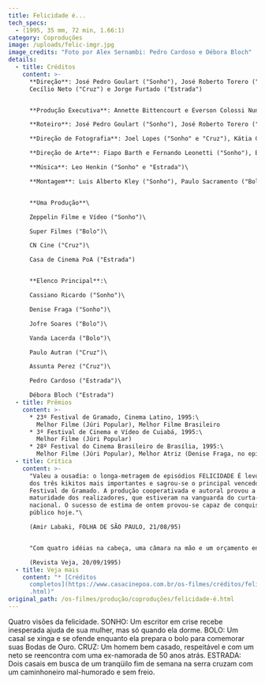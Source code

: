 ```yaml
---
title: Felicidade é...
tech_specs:
  - (1995, 35 mm, 72 min, 1.66:1)
category: Coproduções
image: /uploads/felic-imgr.jpg
image_credits: "Foto por Alex Sernambi: Pedro Cardoso e Débora Bloch"
details:
  - title: Créditos
    content: >-
      **Direção**: José Pedro Goulart ("Sonho"), José Roberto Torero ("Bolo"),
      Cecílio Neto ("Cruz") e Jorge Furtado ("Estrada")


      **Produção Executiva**: Annette Bittencourt e Everson Colossi Nunes ("Sonho"), Zita Carvalhosa ("Bolo"), Cecílio Neto ("Cruz"), Nora Goulart e Luciana Tomasi ("Estrada")\

      **Roteiro**: José Pedro Goulart ("Sonho"), José Roberto Torero ("Bolo"), Cecílio Neto ("Cruz") e Jorge Furtado ("Estrada")\

      **Direção de Fotografia**: Joel Lopes ("Sonho" e "Cruz"), Kátia Coelho ("Bolo"), Alex Sernambi ("Estrada")\

      **Direção de Arte**: Fiapo Barth e Fernando Leonetti ("Sonho"), Billy Castilho ("Bolo"), Fiapo Barth ("Estrada")\

      **Música**: Leo Henkin ("Sonho" e "Estrada")\

      **Montagem**: Luis Alberto Kley ("Sonho"), Paulo Sacramento ("Bolo"), Cristina Amaral ("Cruz"), Giba Assis Brasil ("Estrada")


      **Uma Produção**\

      Zeppelin Filme e Vídeo ("Sonho")\

      Super Filmes ("Bolo")\

      CN Cine ("Cruz")\

      Casa de Cinema PoA ("Estrada")


      **Elenco Principal**:\

      Cassiano Ricardo ("Sonho")\

      Denise Fraga ("Sonho")\

      Jofre Soares ("Bolo")\

      Vanda Lacerda ("Bolo")\

      Paulo Autran ("Cruz")\

      Assunta Perez ("Cruz")\

      Pedro Cardoso ("Estrada")\

      Débora Bloch ("Estrada")
  - title: Prêmios
    content: >-
      * 23º Festival de Gramado, Cinema Latino, 1995:\
        Melhor Filme (Júri Popular), Melhor Filme Brasileiro
      * 3º Festival de Cinema e Vídeo de Cuiabá, 1995:\
        Melhor Filme (Júri Popular)
      * 28º Festival do Cinema Brasileiro de Brasília, 1995:\
        Melhor Filme (Júri Popular), Melhor Atriz (Denise Fraga, no episódio SONHO)
  - title: Crítica
    content: >-
      "Valeu a ousadia: o longa-metragem de episódios FELICIDADE É levou dois
      dos três kikitos mais importantes e sagrou-se o principal vencedor do 23º
      Festival de Gramado. A produção cooperativada e autoral provou a
      maturidade dos realizadores, que estiveram na vanguarda do curta-metragem
      nacional. O sucesso de estima de ontem provou-se capaz de conquistar o
      público hoje."\

      (Amir Labaki, FOLHA DE SÃO PAULO, 21/08/95)


      "Com quatro idéias na cabeça, uma câmara na mão e um orçamento enxuto, um quarteto de cineastas enfim conseguiu realizar o sonho dourado do cinema brasileiro: fazer um longa-metragem. (...) De longe, o melhor episódio é Estrada, roteirizado e dirigido por Jorge Furtado. Para a tela grande, Furtado recriou o charme e a frivolidade de dois jovens casais de classe média alta brasileira que planejam seus passatempos para um final de semana campestre. Enquanto isso, em rota de colisão com eles, trafega um caminhoneiro feio, sujo, malvado, carregando sucata e xingando palavrões. No cruzamento fugaz de destinos tão díspares, Furtado condiciona a felicidade à sorte. Acaba fazendo um belo curta".\

      (Revista Veja, 20/09/1995)
  - title: Veja mais
    content: "* [Créditos
      completos](https://www.casacinepoa.com.br/os-filmes/créditos/felicidade-é\
      .html)"
original_path: /os-filmes/produção/coproduções/felicidade-é.html
---
```

Quatro visões da felicidade. SONHO: Um escritor em crise recebe inesperada ajuda de sua mulher, mas só quando ela dorme. BOLO: Um casal se xinga e se ofende enquanto ela prepara o bolo para comemorar suas Bodas de Ouro. CRUZ: Um homem bem casado, respeitável e com um neto se reencontra com uma ex-namorada de 50 anos atrás. ESTRADA: Dois casais em busca de um tranqüilo fim de semana na serra cruzam com um caminhoneiro mal-humorado e sem freio.